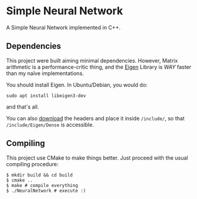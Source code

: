 # Simple Neural Network

A Simple Neural Network implemented in C++.

## Dependencies

This project were built aiming minimal dependencies. However, Matrix arithmetic is a performance-critic thing, and the [Eigen](https://eigen.tuxfamily.org/) Library is _WAY_ faster than my naïve implementations.

You should install Eigen. In Ubuntu/Debian, you would do:

```shell
sudo apt install libeigen3-dev
```

and that's all.

You can also [download](https://gitlab.com/libeigen/eigen/-/releases/3.4-rc1) the headers and place it inside `/include/`, so that `/include/Eigen/Dense` is accessible.

## Compiling

This project use CMake to make things better. Just proceed with the usual compiling procedure:

```shell
$ mkdir build && cd build
$ cmake ..
$ make # compile everything
$ ./NeuralNetwork # execute :)
```
